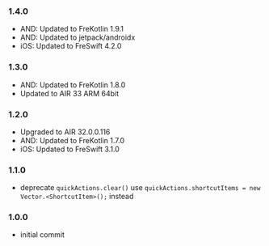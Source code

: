 ### 1.4.0
- AND: Updated to FreKotlin 1.9.1
- AND: Updated to jetpack/androidx
- iOS: Updated to FreSwift 4.2.0

### 1.3.0
- AND: Updated to FreKotlin 1.8.0
- Updated to AIR 33 ARM 64bit

### 1.2.0
- Upgraded to AIR 32.0.0.116
- AND: Updated to FreKotlin 1.7.0
- iOS: Updated to FreSwift 3.1.0

### 1.1.0
- deprecate `quickActions.clear()` use `quickActions.shortcutItems = new Vector.<ShortcutItem>();` instead

### 1.0.0 
- initial commit
